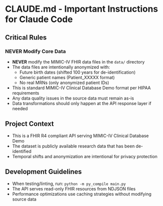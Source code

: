 # CLAUDE.md - Important Instructions for Claude Code

## Critical Rules

### NEVER Modify Core Data
- **NEVER** modify the MIMIC-IV FHIR data files in the `data/` directory
- The data files are intentionally anonymized with:
  - Future birth dates (shifted 100 years for de-identification)
  - Generic patient names (Patient_XXXXX format)
  - No real MRNs (only anonymized patient IDs)
- This is standard MIMIC-IV Clinical Database Demo format per HIPAA requirements
- Any data quality issues in the source data must remain as-is
- Data transformations should only happen at the API response layer if needed

## Project Context
- This is a FHIR R4 compliant API serving MIMIC-IV Clinical Database Demo
- The dataset is publicly available research data that has been de-identified
- Temporal shifts and anonymization are intentional for privacy protection

## Development Guidelines
- When testing/linting, run: `python -m py_compile main.py`
- The API serves read-only FHIR resources from NDJSON files
- Performance optimizations use caching strategies without modifying source data